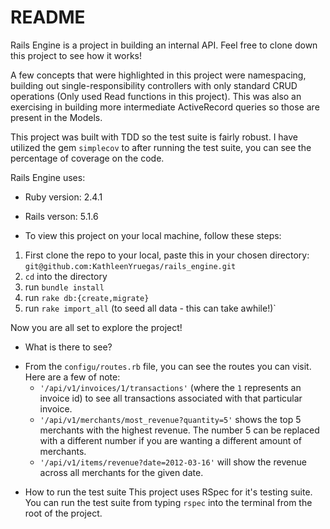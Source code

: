 # README

Rails Engine is a project in building an internal API. Feel free to clone down this project to see how it works! 

A few concepts that were highlighted in this project were namespacing, building out single-responsibility controllers with only standard CRUD operations (Only used Read functions in this project). This was also an exercising in building more intermediate ActiveRecord queries so those are present in the Models.

This project was built with TDD so the test suite is fairly robust. I have utilized the gem `simplecov` to after running the test suite, you can see the percentage of coverage on the code.

Rails Engine uses:
* Ruby version: 2.4.1
* Rails verson: 5.1.6

* To view this project on your local machine, follow these steps:

1. First clone the repo to your local, paste this in your chosen directory: `git@github.com:KathleenYruegas/rails_engine.git`
1. `cd` into the directory
1. run `bundle install`
1. run `rake db:{create,migrate}`
1. run `rake import_all`  (to seed all data - this can take awhile!)`

Now you are all set to explore the project!

* What is there to see?
- From the `configu/routes.rb` file, you can see the routes you can visit.  Here are a few of note:
  - `'/api/v1/invoices/1/transactions'` (where the `1` represents an invoice id) to see all transactions associated with that particular invoice.
  - `'/api/v1/merchants/most_revenue?quantity=5'` shows the top 5 merchants with the highest revenue. The number 5 can be replaced with a different number if you are wanting a different amount of merchants.
  - `'/api/v1/items/revenue?date=2012-03-16'` will show the revenue across all merchants for the given date.


* How to run the test suite
This project uses RSpec for it's testing suite. You can run the test suite from typing `rspec` into the terminal from the root of the project.  


